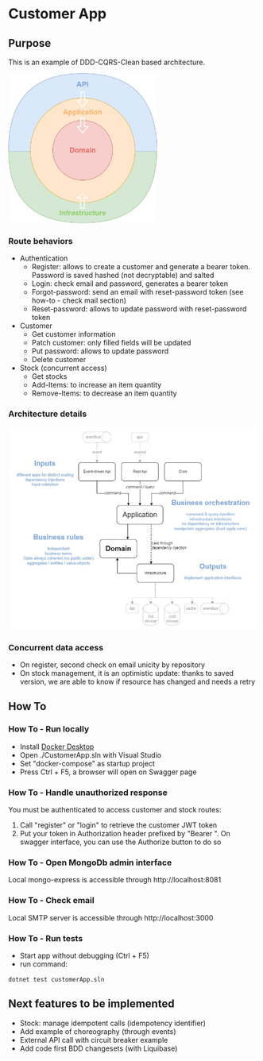 ﻿# Customer App

## Purpose

This is an example of DDD-CQRS-Clean based architecture.

<img src="./docs/CleanArchitecture.jpg" alt="drawing" width="300"/>

### Route behaviors

- Authentication
	- Register: allows to create a customer and generate a bearer token. Password is saved hashed (not decryptable) and salted
	- Login: check email and password, generates a bearer token
	- Forgot-password: send an email with reset-password token (see how-to - check mail section)
	- Reset-password: allows to update password with reset-password token
- Customer
	- Get customer information
	- Patch customer: only filled fields will be updated
	- Put password: allows to update password
	- Delete customer
- Stock (concurrent access)
	- Get stocks
	- Add-Items: to increase an item quantity
	- Remove-Items: to decrease an item quantity

### Architecture details

<img src="./docs/ArchitectureDetails.jpg" alt="drawing" width="500"/>

### Concurrent data access

- On register, second check on email unicity by repository
- On stock management, it is an optimistic update: thanks to saved version, we are able to know if resource has changed and needs a retry

## How To

### How To - Run locally

- Install [Docker Desktop](https://www.docker.com/products/docker-desktop/)
- Open ./CustomerApp.sln with Visual Studio
- Set "docker-compose" as startup project
- Press Ctrl + F5, a browser will open on Swagger page

### How To - Handle unauthorized response

You must be authenticated to access customer and stock routes:
1. Call "register" or "login" to retrieve the customer JWT token
2. Put your token in Authorization header prefixed by "Bearer ". On swagger interface, you can use the Authorize button to do so

### How To - Open MongoDb admin interface

Local mongo-express is accessible through http://localhost:8081

### How To - Check email

Local SMTP server is accessible through http://localhost:3000

### How To - Run tests

- Start app without debugging (Ctrl + F5)
- run command: 
```
dotnet test customerApp.sln
```

## Next features to be implemented

- Stock: manage idempotent calls (idempotency identifier)
- Add example of choreography (through events)
- External API call with circuit breaker example
- Add code first BDD changesets (with Liquibase)